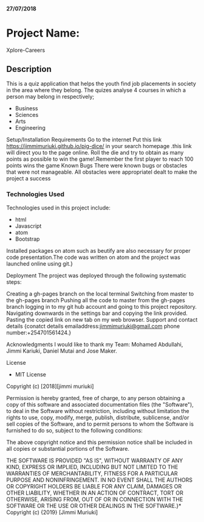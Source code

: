 
#### 27/07/2018

# Project Name:
Xplore-Careers

## Description
This is a quiz application that helps the youth find job placements in society in the area where they belong. The quizes analyse 4 courses in which a person may belong in respectively;

* Business
* Sciences
* Arts
* Engineering

Setup/Installation Requirements
Go to the internet
Put this link https://jimmimuriuki.github.io/pig-dice/ in your search homepage .this link will direct you to the page online.
Roll the die and try to obtain as many points as possible to win the game!.Remember the first player to reach 100 points wins the game
Known Bugs
There were known bugs or obstacles that were not manageable. All obstacles were appropriatel dealt to make the project a success

### Technologies Used
Technologies used in this project include:
* html
* Javascript
* atom
* Bootstrap

Installed packages on atom such as beutify are also necessary for proper code presentation.The code was written on atom and the project was launched online using git.}

Deployment
The project was deployed through the following systematic steps:

Creating a gh-pages branch on the local terminal
Switching from master to the gh-pages branch
Pushing all the code to master from the gh-pages branch
logging in to my git hub account and going to this project repository.
Navigating downwards in the settings bar and copying the link provided.
Pasting the copied link on new tab on my web browser.
Support and contact details
{conatct details emailaddress:jimmimuriuki@gmail.com phone number:+254701561424.}

Acknowledgments
I would like to thank my Team: Mohamed Abdullahi, Jimmi Kariuki, Daniel Mutai and Jose Maker.

License
* MIT License

Copyright (c) [2018][jimmi muriuki]

Permission is hereby granted, free of charge, to any person obtaining a copy of this software and associated documentation files (the "Software"), to deal in the Software without restriction, including without limitation the rights to use, copy, modify, merge, publish, distribute, sublicense, and/or sell copies of the Software, and to permit persons to whom the Software is furnished to do so, subject to the following conditions:

The above copyright notice and this permission notice shall be included in all copies or substantial portions of the Software.

THE SOFTWARE IS PROVIDED "AS IS", WITHOUT WARRANTY OF ANY KIND, EXPRESS OR IMPLIED, INCLUDING BUT NOT LIMITED TO THE WARRANTIES OF MERCHANTABILITY, FITNESS FOR A PARTICULAR PURPOSE AND NONINFRINGEMENT. IN NO EVENT SHALL THE AUTHORS OR COPYRIGHT HOLDERS BE LIABLE FOR ANY CLAIM, DAMAGES OR OTHER LIABILITY, WHETHER IN AN ACTION OF CONTRACT, TORT OR OTHERWISE, ARISING FROM, OUT OF OR IN CONNECTION WITH THE SOFTWARE OR THE USE OR OTHER DEALINGS IN THE SOFTWARE.}* Copyright (c) {2019} [Jimmi Muriuki]
